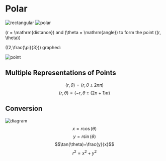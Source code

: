 # Polar
![rectangular](https://learn.flvs.net/webdav/educator_precalc_v12/module08/imagmod8/08_06_12.gif) ![polar](https://learn.flvs.net/webdav/educator_precalc_v12/module08/imagmod8/08_06_01.gif)

\(r = \mathrm{distance}\) and \(\theta = \mathrm{angle}\) to form the point \((r, \theta)\)

\((2,\frac{\pi}{3})\) graphed:

![point](https://learn.flvs.net/webdav/educator_precalc_v12/module08/imagmod8/08_06_02.gif)

## Multiple Representations of Points
$$(r,\theta) = (r,\theta \pm 2n\pi)$$
$$(r, \theta) = (-r,\theta \pm (2n+1)\pi)$$

## Conversion
![diagram](https://learn.flvs.net/webdav/educator_precalc_v12/module08/imagmod8/08_06_08.gif)
$$x=r\cos(\theta)$$
$$y=r\sin(\theta)$$
$$\tan(\theta)=\frac{y}{x}$$
$$r^2=x^2+y^2$$